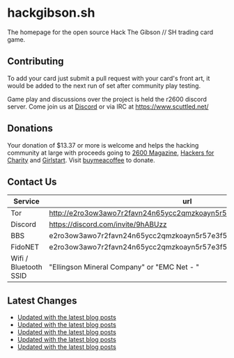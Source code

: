 # hackgibson.sh
The homepage for the open source Hack The Gibson // SH trading card game.


## Contributing

To add your card just submit a pull request with your card's front art, it would be added to the next run of set after community play testing.

Game play and discussions over the project is held the r2600 discord server. Come join us at [Discord](https://discord.com/invite/9hABUzz) or via IRC at https://www.scuttled.net/


## Donations

Your donation of $13.37 or more is welcome and helps the hacking community at large with proceeds going to [2600 Magazine](https://2600.com/), [Hackers for Charity](https://hackersforcharity.org) and [Girlstart](https://girlstart.org).  Visit [buymeacoffee](https://www.buymeacoffee.com/hackgibson.sh) to donate.


## Contact Us

Service | url
-|-
Tor | http://e2ro3ow3awo7r2favn24n65ycc2qmzkoayn5r57e3f56nvjwdcgg32ad.onion
Discord | https://discord.com/invite/9hABUzz
BBS | e2ro3ow3awo7r2favn24n65ycc2qmzkoayn5r57e3f56nvjwdcgg32ad.onion:23
FidoNET | e2ro3ow3awo7r2favn24n65ycc2qmzkoayn5r57e3f56nvjwdcgg32ad.onion:24554
Wifi / Bluetooth SSID | "Ellingson Mineral Company" or "EMC Net - <fidonet address>"

## Latest Changes
<!-- BLOG-POST-LIST:START -->
- [Updated with the latest blog posts](https://github.com/DFW2600/hackgibson.sh/commit/179e6dd17ce6094c8f3c12d0c53f32f06c436e2a)
- [Updated with the latest blog posts](https://github.com/DFW2600/hackgibson.sh/commit/2cdf79821379fc78d733495364adfd4d2cae239f)
- [Updated with the latest blog posts](https://github.com/DFW2600/hackgibson.sh/commit/be4c893547fc3f27bd88524457bfa55d211643ab)
- [Updated with the latest blog posts](https://github.com/DFW2600/hackgibson.sh/commit/667cd9e8ae13f0319a60ea8ae1038ea2db9b7349)
- [Updated with the latest blog posts](https://github.com/DFW2600/hackgibson.sh/commit/c9b200df14d4ae49aa3862706dd5c2cb022119b7)
<!-- BLOG-POST-LIST:END -->
